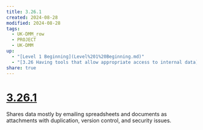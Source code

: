 ```yaml
---
title: 3.26.1
created: 2024-08-28
modified: 2024-08-28
tags:
  - UK-DMM_row
  - PROJECT
  - UK-DMM
up:
  - "[Level 1 Beginning](Level%201%20Beginning.md)"
  - "[3.26 Having tools that allow appropriate access to internal data](3.26%20Having%20tools%20that%20allow%20appropriate%20access%20to%20internal%20data.md)"
share: true
---
```

# [3.26.1](3.26.1.md)

Shares data mostly by emailing spreadsheets and documents as attachments with duplication, version control, and security issues.
